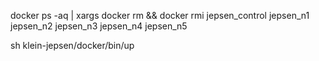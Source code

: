 
docker ps -aq | xargs docker rm && docker rmi jepsen_control  jepsen_n1 jepsen_n2 jepsen_n3 jepsen_n4 jepsen_n5

sh klein-jepsen/docker/bin/up
